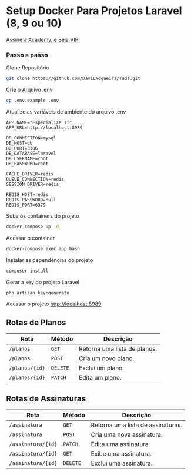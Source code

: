 
# Setup Docker Para Projetos Laravel (8, 9 ou 10)
[Assine a Academy, e Seja VIP!](https://academy.especializati.com.br)

### Passo a passo
Clone Repositório
```sh
git clone https://github.com/DaviLNogueira/Tads.git
```

Crie o Arquivo .env
```sh
cp .env.example .env
```


Atualize as variáveis de ambiente do arquivo .env
```dosini
APP_NAME="Especializa Ti"
APP_URL=http://localhost:8989

DB_CONNECTION=mysql
DB_HOST=db
DB_PORT=3306
DB_DATABASE=laravel
DB_USERNAME=root
DB_PASSWORD=root

CACHE_DRIVER=redis
QUEUE_CONNECTION=redis
SESSION_DRIVER=redis

REDIS_HOST=redis
REDIS_PASSWORD=null
REDIS_PORT=6379
```


Suba os containers do projeto
```sh
docker-compose up -d
```


Acessar o container
```sh
docker-compose exec app bash
```


Instalar as dependências do projeto
```sh
composer install
```


Gerar a key do projeto Laravel
```sh
php artisan key:generate
```


Acessar o projeto
[http://localhost:8989](http://localhost:8989)

## Rotas de Planos

| Rota | Método | Descrição |
|---|---|---|
| `/planos` | `GET` | Retorna uma lista de planos. |
| `/planos` | `POST` | Cria um novo plano. |
| `/planos/{id}` | `DELETE` | Exclui um plano. |
| `/planos/{id}` | `PATCH` | Edita um plano. |

## Rotas de Assinaturas

| Rota | Método | Descrição |
|---|---|---|
| `/assinatura` | `GET` | Retorna uma lista de assinaturas. |
| `/assinatura` | `POST` | Cria uma nova assinatura. |
| `/assinatura/{id}` | `PATCH` | Edita uma assinatura. |
| `/assinatura/{id}` | `GET` | Exibe uma assinatura. |
| `/assinatura/{id}` | `DELETE` | Exclui uma assinatura. |
